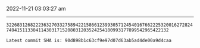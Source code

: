 2022-11-21 03:03:27 am

---

`32268312682223632703327589422158661239930571245401676622253200162728247494151133041143031715208031203524254180993177899542965422132`

`Latest commit SHA is: 90d898b1c63cf9e97d07d63ab5ad4de00a9d4caa `
